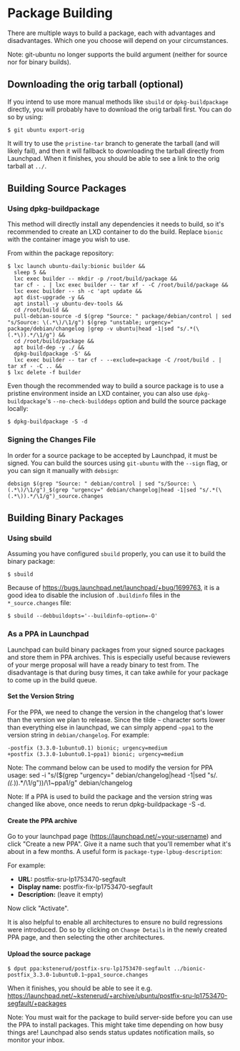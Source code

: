 Package Building
================

There are multiple ways to build a package, each with advantages and disadvantages. Which one you choose will depend on your circumstances.

Note: git-ubuntu no longer supports the build argument (neither for source nor for binary builds).


Downloading the orig tarball (optional)
---------------------------------------

If you intend to use more manual methods like `sbuild` or `dpkg-buildpackage` directly, you will probably have to download the orig tarball first.  You can do so by using:

    $ git ubuntu export-orig

It will try to use the `pristine-tar` branch to generate the tarball (and will likely fail), and then it will fallback to downloading the tarball directly from Launchpad.  When it finishes, you should be able to see a link to the orig tarball at `../`.

Building Source Packages
------------------------

### Using dpkg-buildpackage

This method will directly install any dependencies it needs to build, so it's recommended to create an LXD container to do the build. Replace `bionic` with the container image you wish to use.

From within the package repository:

    $ lxc launch ubuntu-daily:bionic builder &&
      sleep 5 &&
      lxc exec builder -- mkdir -p /root/build/package &&
      tar cf - . | lxc exec builder -- tar xf - -C /root/build/package &&
      lxc exec builder -- sh -c 'apt update &&
      apt dist-upgrade -y &&
      apt install -y ubuntu-dev-tools &&
      cd /root/build &&
      pull-debian-source -d $(grep "Source: " package/debian/control | sed "s/Source: \(.*\)/\1/g") $(grep "unstable; urgency=" package/debian/changelog |grep -v ubuntu|head -1|sed "s/.*(\(.*\)).*/\1/g") &&
      cd /root/build/package &&
      apt build-dep -y ./ &&
      dpkg-buildpackage -S' &&
      lxc exec builder -- tar cf - --exclude=package -C /root/build . | tar xf - -C .. &&
    $ lxc delete -f builder

Even though the recommended way to build a source package is to use a pristine environment inside an LXD container, you can also use `dpkg-buildpackage`'s `--no-check-builddeps` option and build the source package locally:

    $ dpkg-buildpackage -S -d


### Signing the Changes File

In order for a source package to be accepted by Launchpad, it must be signed. You can build the sources using `git-ubuntu` with the `--sign` flag, or you can sign it manually with `debsign`:

    debsign $(grep "Source: " debian/control | sed "s/Source: \(.*\)/\1/g")_$(grep "urgency=" debian/changelog|head -1|sed "s/.*(\(.*\)).*/\1/g")_source.changes



Building Binary Packages
------------------------

### Using sbuild

Assuming you have configured `sbuild` properly, you can use it to build the binary package:

    $ sbuild

Because of https://bugs.launchpad.net/launchpad/+bug/1699763, it is a good idea to disable the inclusion of `.buildinfo` files in the `*_source.changes` file:

    $ sbuild --debbuildopts='--buildinfo-option=-O'


### As a PPA in Launchpad

Launchpad can build binary packages from your signed source packages and store them in PPA archives. This is especially useful because reviewers of your merge proposal will have a ready binary to test from. The disadvantage is that during busy times, it can take awhile for your package to come up in the build queue.


#### Set the Version String

For the PPA, we need to change the version in the changelog that's lower than the version we plan to release. Since the tilde `~` character sorts lower than everything else in launchpad, we can simply append `~ppa1` to the version string in `debian/changelog`. For example:

    -postfix (3.3.0-1ubuntu0.1) bionic; urgency=medium
    +postfix (3.3.0-1ubuntu0.1~ppa1) bionic; urgency=medium

Note: The command below can be used to modify the version for PPA usage:
sed -i "s/\($(grep "urgency=" debian/changelog|head -1|sed "s/.*(\(.*\)).*/\1/g")\)/\1~ppa1/g" debian/changelog 

Note: If a PPA is used to build the package and the version string was changed like above, once needs to rerun dpkg-buildpackage -S -d.

#### Create the PPA archive

Go to your launchpad page (https://launchpad.net/~your-username) and click "Create a new PPA". Give it a name such that you'll remember what it's about in a few months. A useful form is `package-type-lpbug-description`:

For example:

 * **URL:** postfix-sru-lp1753470-segfault
 * **Display name:** postfix-fix-lp1753470-segfault
 * **Description:** (leave it empty)

Now click "Activate".

It is also helpful to enable all architectures to ensure no build regressions were introduced. Do so by clicking on `Change Details` in the newly created PPA page, and then selecting the other architectures.

#### Upload the source package

    $ dput ppa:kstenerud/postfix-sru-lp1753470-segfault ../bionic-postfix_3.3.0-1ubuntu0.1~ppa1_source.changes

When it finishes, you should be able to see it e.g. https://launchpad.net/~kstenerud/+archive/ubuntu/postfix-sru-lp1753470-segfault/+packages

Note: You must wait for the package to build server-side before you can use the PPA to install packages. This might take time depending on how busy things are!
Launchpad also sends status updates notification mails, so monitor your inbox.

